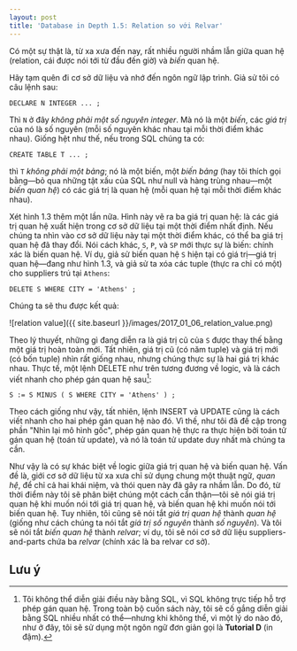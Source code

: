 ```yaml
---
layout: post
title: 'Database in Depth 1.5: Relation so với Relvar'
---
```


Có một sự thật là, từ xa xưa đến nay, rất nhiều người nhầm lẫn giữa quan hệ (relation, cái được nói tới từ đầu đến giờ) và *biến* quan hệ.

Hãy tạm quên đi cơ sở dữ liệu và nhớ đến ngôn ngữ lập trình. Giả sử tôi có câu lệnh sau:

```
DECLARE N INTEGER ... ;
```

Thì `N` ở đây *không phải một số nguyên integer*. Mà nó là một *biến*, các *giá trị* của nó là số nguyên (mỗi số nguyên khác nhau tại mỗi thời điểm khác nhau). Giống hệt như thế, nếu trong SQL chúng ta có:

```
CREATE TABLE T ... ;
```

thì `T` *không phải một bảng*; nó là một biến, một *biến bảng* (hay tôi thích gọi bằng&mdash;bỏ qua những tật xấu của SQL như null và hàng trùng nhau&mdash;một *biến quan hệ*) có các giá trị là quan hệ (mỗi quan hệ tại mỗi thời điểm khác nhau).

Xét hình 1.3 thêm một lần nữa. Hình này vẽ ra ba giá trị quan hệ: là các giá trị quan hệ xuất hiện trong cơ sở dữ liệu tại một thời điểm nhất định.  Nếu chúng ta nhìn vào cơ sở dữ liệu này tại một thời điểm khác, có thể ba giá trị quan hệ đã thay đổi. Nói cách khác, `S`, `P`, và `SP` mới thực sự là biến: chính xác là biến quan hệ. Ví dụ, giả sử biến quan hệ `S` hiện tại có giá trị&mdash;giá trị quan hệ&mdash;đang như hình 1.3, và giả sử ta xóa các tuple (thực ra chỉ có một) cho suppliers trú tại `Athens`:

```
DELETE S WHERE CITY = 'Athens' ;
```

Chúng ta sẽ thu được kết quả:

![relation value]({{ site.baseurl }}/images/2017_01_06_relation_value.png)

Theo lý thuyết, những gì đang diễn ra là giá trị cũ của `S` được thay thế bằng một giá trị hoàn toàn mới. Tất nhiên, giá trị cũ (có năm tuple) và giá trị mới (có bốn tuple) nhìn rất giống nhau, nhưng chúng thực sự là hai giá trị khác nhau.  Thực tế, một lệnh DELETE như trên tương đương về logic, và là cách viết nhanh cho phép gán quan hệ sau[^relational-assignment]:

```
S := S MINUS ( S WHERE CITY = 'Athens' ) ;
```

Theo cách giống như vậy, tất nhiên, lệnh INSERT và UPDATE cũng là cách viết nhanh cho hai phép gán quan hệ nào đó. Vì thế, như tôi đã đề cập trong phần "Nhìn lại mô hình gốc", phép gán quan hệ thực ra thực hiện bởi toán tử gán quan hệ (toán tử update), và nó là toán tử update duy nhất mà chúng ta cần.

Như vậy là có sự khác biệt về logic giữa giá trị quan hệ và biến quan hệ. Vấn đề là, giới cơ sở dữ liệu từ xa xưa chỉ sử dụng chung một thuật ngữ, *quan hệ*, để chỉ cả hai khái niệm, và thói quen này đã gây ra nhầm lẫn. Do đó, từ thời điểm này tôi sẽ phân biệt chúng một cách cẩn thận&mdash;tôi sẽ nói giá trị quan hệ khi muốn nói tới giá trị quan hệ, và biến quan hệ khi muốn nói tới biến quan hệ. Tuy nhiên, tôi cũng sẽ nói tắt *giá trị quan hệ* thành *quan hệ* (giống như cách chúng ta nói tắt *giá trị số nguyên* thành *số nguyên*). Và tôi sẽ nói tắt *biến quan hệ* thành *relvar*; ví dụ, tôi sẽ nói cơ sở dữ liệu suppliers-and-parts chứa ba *relvar* (chính xác là ba relvar cơ sở).

## Lưu ý

[^relational-assignment]: Tôi không thể diễn giải điều này bằng SQL, vì SQL không trực tiếp hỗ trợ phép gán quan hệ. Trong toàn bộ cuốn sách này, tôi sẽ cố gắng diễn giải bằng SQL nhiều nhất có thể&mdash;nhưng khi không thể, vì một lý do nào đó, như ở đây, tôi sẽ sử dụng một ngôn ngữ đơn giản gọi là **Tutorial  D** (in đậm).
